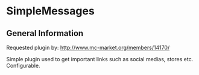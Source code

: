 # SimpleMessages

## General Information

Requested plugin by: http://www.mc-market.org/members/14170/

Simple plugin used to get important links such as social medias, stores etc. Configurable.
